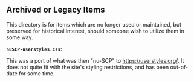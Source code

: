 ## Archived or Legacy Items

This directory is for items which are no longer used or maintained, but preserved for historical interest, should someone wish to utilize them in some way.

**`nuSCP-userstyles.css`**:

This was a port of what was then "nu-SCP" to https://userstyles.org/. It does not quite fit with the site's styling restrictions, and has been out-of-date for some time.
